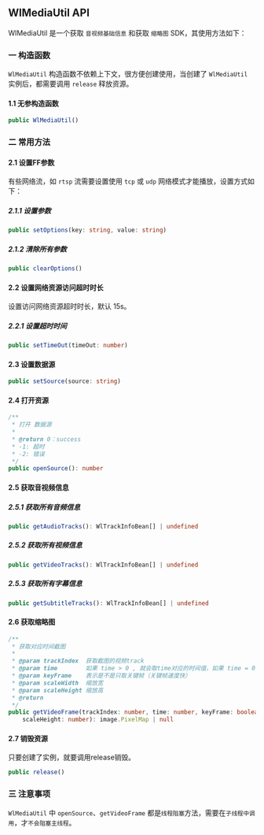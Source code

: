 ## WlMediaUtil API
WlMediaUtil 是一个获取 `音视频基础信息` 和获取 `缩略图` SDK，其使用方法如下：
### 一 构造函数
`WlMediaUtil` 构造函数不依赖上下文，很方便创建使用，当创建了 `WlMediaUtil` 实例后，都需要调用 `release` 释放资源。
#### 1.1 无参构造函数
```typescript
public WlMediaUtil()
```

### 二 常用方法
#### 2.1 设置FF参数
有些网络流，如 `rtsp` 流需要设置使用 `tcp` 或 `udp` 网络模式才能播放，设置方式如下：
##### 2.1.1 设置参数
```typescript
public setOptions(key: string, value: string)
```
##### 2.1.2 清除所有参数
```typescript
public clearOptions()
```

#### 2.2 设置网络资源访问超时时长
设置访问网络资源超时时长，默认 15s。
##### 2.2.1 设置超时时间
```typescript
public setTimeOut(timeOut: number)
```

#### 2.3 设置数据源
```typescript
public setSource(source: string)
```

#### 2.4 打开资源
```typescript
/**
 * 打开 数据源
 *
 * @return 0：success
 * -1: 超时
 * -2: 错误
 */
public openSource(): number
```

#### 2.5 获取音视频信息
##### 2.5.1 获取所有音频信息
```typescript
public getAudioTracks(): WlTrackInfoBean[] | undefined
```
##### 2.5.2 获取所有视频信息
```typescript
public getVideoTracks(): WlTrackInfoBean[] | undefined
```
##### 2.5.3 获取所有字幕信息
```typescript
public getSubtitleTracks(): WlTrackInfoBean[] | undefined
```

#### 2.6 获取缩略图
```typescript
/**
 * 获取对应时间截图
 *
 * @param trackIndex  获取截图的视频track
 * @param time        如果 time > 0 , 就会取time对应的时间值，如果 time = 0，会按照顺序依次读取截图
 * @param keyFrame    表示是不是只取关键帧（关键帧速度快）
 * @param scaleWidth  缩放宽
 * @param scaleHeight 缩放高
 * @return
 */
public getVideoFrame(trackIndex: number, time: number, keyFrame: boolean, scaleWidth: number,
    scaleHeight: number): image.PixelMap | null
```

#### 2.7 销毁资源
只要创建了实例，就要调用release销毁。
```typescript
public release()
```

### 三 注意事项
`WlMediaUtil` 中 `openSource`、`getVideoFrame` 都是`线程阻塞`方法，需要在`子线程中调用`，才`不会阻塞主线程`。